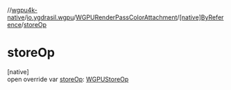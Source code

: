 //[wgpu4k-native](../../../../index.md)/[io.ygdrasil.wgpu](../../index.md)/[WGPURenderPassColorAttachment](../index.md)/[[native]ByReference](index.md)/[storeOp](store-op.md)

# storeOp

[native]\
open override var [storeOp](store-op.md): [WGPUStoreOp](../../-w-g-p-u-store-op/index.md)